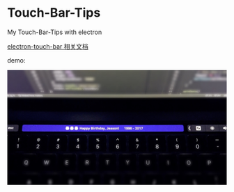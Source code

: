 # Touch-Bar-Tips
My Touch-Bar-Tips with electron

[electron-touch-bar 相关文档](https://electron.atom.io/docs/all/)

demo:

![DEMO](demo.JPG)